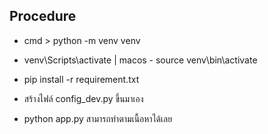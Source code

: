 ## Procedure

* cmd > python -m venv venv
* venv\Scripts\activate | macos - source venv\bin\activate
* pip install -r requirement.txt
* สร้างไฟล์ config_dev.py ขึ้นมาเอง

* python app.py สามารถทำตามเนื้อหาได้เลย